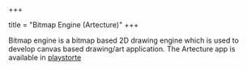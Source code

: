 +++

title = "Bitmap Engine (Artecture)"
+++

Bitmap engine is a bitmap based 2D drawing engine which is used to develop canvas based drawing/art application. The Artecture app is available in [playstorte](https://play.google.com/store/apps/details?id=com.samsung.android.sdrawing&hl=en_US)
